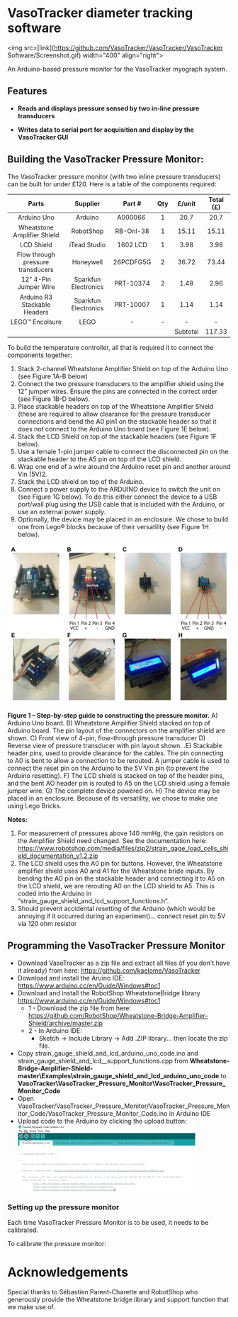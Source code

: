 VasoTracker diameter tracking software
======
<img src=[link](https://github.com/VasoTracker/VasoTracker/VasoTracker Software/Screenshot.gif) width="400" align="right">

An Arduino-based pressure monitor for the VasoTracker myograph system.

## Features

* **Reads and displays pressure sensed by two in-line pressure transducers**

* **Writes data to serial port for acquisition and display by the VasoTracker GUI**

## Building the VasoTracker Pressure Monitor:

The VasoTracker pressure monitor (with two inline pressure transducers) can be built for under £120. Here is a table of the components required:

**Parts**|**Supplier**|**Part #**|**Qty**|**£/unit**|**Total (£)**
:-----:|:-----:|:-----:|:-----:|:-----:|:-----:
Arduino Uno|Arduino|A000066 |1|20.7|20.7
Wheatstone Amplifier Shield|RobotShop|RB-Onl-38|1|15.11|15.11
LCD Shield|iTead Studio|1602 LCD|1|3.98|3.98
Flow through pressure transducers|Honeywell|26PCDFG5G|2|36.72|73.44
12" 4-Pin Jumper Wire|Sparkfun Electronics|PRT-10374|2|1.48|2.96
Arduino R3 Stackable Headers|Sparkfun Electronics|PRT-10007|1|1.14|1.14
LEGO™ Encolsure|LEGO|-|-|-|-
 | | | | |Subtotal|117.33


To build the temperature controller, all that is required it to connect the components together:

1.	Stack 2-channel Wheatstone Amplifier Shield on top of the Arduino Uno (see Figure 1A-B below)
2.	Connect the two pressure transducers to the amplifier shield using the 12” jumper wires. Ensure the pins are connected in the correct order (see Figure 1B-D below).
3.	Place stackable headers on top of the Wheatstone Amplifier Shield (these are required to allow clearance for the pressure transducer connections and bend the A0 pin1 on the stackable header so that it does not connect to the Arduino Uno board (see Figure 1E below).
4.	Stack the LCD Shield on top of the stackable headers (see Figure 1F below).
5.	Use a female 1-pin jumper cable to connect the disconnected pin on the stackable header to the A5 pin on top of the LCD shield.
6.	 Wrap one end of a wire around the Arduino reset pin and another around Vin (5V)2.
7.	 Stack the LCD shield on top of the Arduino.
8.	 Connect a power supply to the ARDUINO device to switch the unit on (see Figure 1G below). To do this either connect the device to a USB port/wall plug using the USB cable that is included with the Arduino, or use an external power supply.
9.	 Optionally, the device may be placed in an enclosure. We chose to build one from Lego® blocks because of their versatility (see Figure 1H below).


<img src=https://github.com/kaelome/VasoTracker/blob/master/VasoTracker_Pressure_Monitor/Images/Pressure%20Monitor%20Construction.gif>

**Figure 1 – Step-by-step guide to constructing the pressure monitor.**
A) Arduino Uno board. B) Wheatstone Amplifier Shield stacked on top of Arduino board. The pin layout of the connectors on the amplifier shield are shown.  C) Front view of 4-pin, flow-through pressure transducer D) Reverse view of pressure transducer with pin layout shown. .E) Stackable header pins, used to provide clearance for the cables. The pin connecting to A0 is bent to allow a connection to be rerouted. A jumper cable is used to connect the reset pin on the Arduino to the 5V Vin pin (to prevent the Arduino resetting). F) The LCD shield is stacked on top of the header pins, and the bent AO header pin is routed to A5 on the LCD shield using a female jumper wire. G) The complete device powered on. H) The device may be placed in an enclosure. Because of its versatility, we chose to make one using Lego Bricks.

**Notes:**
1. For measurement of pressures above 140 mmHg, the gain resistors on the Amplifier Shield need changed. See the documentation here:
https://www.robotshop.com/media/files/zip2/strain_gage_load_cells_shield_documentation_v1.2.zip
2. The LCD shield uses the A0 pin for buttons. However, the Wheatstone amplifier shield uses A0 and A1 for the Wheatstone bride inputs. By bending the A0 pin on the stackable header and connecting it to A5 on the LCD shield, we are rerouting A0 on the LCD shield to A5. This is coded into the Arduino in “strain_gauge_shield_and_lcd_support_functions.h”.
3. Should prevent accidental resetting of the Arduino (which would be annoying if it occurred during an experiment)... connect reset pin to 5V via 120 ohm resistor



## Programming the VasoTracker Pressure Monitor

   * Download VasoTracker as a zip file and extract all files (if you don't have it already) from here: https://github.com/kaelome/VasoTracker
   * Download and install the Aruino IDE: <https://www.arduino.cc/en/Guide/Windows#toc1>
   * Download and install the RobotShop WheatstoneBridge library <https://www.arduino.cc/en/Guide/Windows#toc1>
      * 1 -	Download the zip file from here: https://github.com/RobotShop/Wheatstone-Bridge-Amplifier-Shield/archive/master.zip
      * 2 -	In Arduino IDE:
        * Sketch -> Include Library -> Add .ZIP library... then locate the zip file.
   * Copy strain_gauge_shield_and_lcd_arduino_uno_code.ino and strain_gauge_shield_and_lcd__support_functions.cpp from
   **Wheatstone-Bridge-Amplifier-Shield-master\Examples\strain_gauge_shield_and_lcd_arduino_uno_code** to **VasoTracker\VasoTracker_Pressure_Monitor\VasoTracker_Pressure_Monitor_Code**
   * Open VasoTracker/VasoTracker_Pressure_Monitor/VasoTracker_Pressure_Monitor_Code/VasoTracker_Pressure_Monitor_Code.ino in Arduino IDE
   *	Upload code to the Arduino by clicking the upload button: <img src="https://github.com/kaelome/VasoTracker/blob/master/VasoTracker_Pressure_Monitor/Images/Arduino%20Upload%20Button.png" width="400" align="center">




### Setting up the pressure monitor

  Each time VasoTracker Pressure Monitor is to be used, it needs to be calibrated.

  To calibrate the pressure monitor:



# Acknowledgements

Special thanks to Sébastien Parent-Charette and RobotShop who generously provide the Wheatstone bridge library and support function that we make use of.
